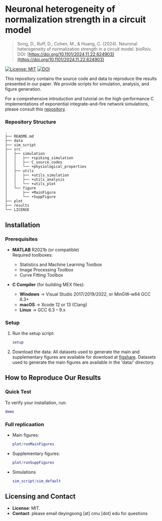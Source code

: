 # Neuronal heterogeneity of normalization strength in a circuit model

> Song, D., Ruff, D., Cohen, M., & Huang, C. (2024). Neuronal heterogeneity of normalization strength in a circuit model. bioRxiv.
> DOI: [https://doi.org/10.1101/2024.11.22.624903](https://doi.org/10.1101/2024.11.22.624903)

[![License: MIT](https://img.shields.io/badge/License-MIT-yellow.svg)](https://opensource.org/licenses/MIT)
[![DOI](https://img.shields.io/badge/DOI-10.6084/m9.figshare.29940062-blue)](https://doi.org/10.6084/m9.figshare.29940062)



This repository contains the source code and data to reproduce the results presented in our paper. We provide scripts for simulation, analysis, and figure generation.

For a comprehensive introduction and tutorial on the high-performance C implementations of exponential integrate-and-fire network simulations, please consult this [repository](https://github.com/deyingsong/EIF-network-simulation).

### Repository Structure

```text
.
├── README.md
├── data
├── sim_script
├── src
│   ├── simulation
│   │   ├── +spiking_simulation
│   │   ├── C_source_codes
│   │   └── +physiological_properties
│   ├── utils
│   │   ├── +utils_simulation
│   │   ├── +utils_analysis
│   │   └── +utils_plot
│   └── figure
│       ├── +MainFigure
│       └── +SuppFigure
├── plot
├── results
└── LICENSE
```


## Installation

### Prerequisites
- **MATLAB** R2021b (or compatible)  
  Required toolboxes:  
  - Statistics and Machine Learning Toolbox  
  - Image Processing Toolbox  
  - Curve Fitting Toolbox  

- **C Compiler** (for building MEX files):  
  - **Windows** → Visual Studio 2017/2019/2022, or MinGW-w64 GCC 6.3+  
  - **macOS** → Xcode 12 or 13 (Clang)  
  - **Linux** → GCC 6.3 – 9.x  

### Setup
1. Run the setup script:  
   ```matlab
   setup
   ```
2.  Download the data: All datasets used to generate the main and supplementary figures are available for download at [figshare](dx.doi.org/10.6084/m9.figshare.29940062). Datasets used to generate the main figures are available in the 'data/' directory.

## How to Reproduce Our Results

### Quick Test
To verify your installation, run:
```matlab
demo
```

### Full replicaation
- Main figures:
    ```matlab
    plot/runMainFigures
    ```
- Supplementary figures:
    ```matlab
    plot/runSuppFigures
    ```
- Simulations
    ```matlab
    sim_script/sim_default
    ```

## **Licensing and Contact**

* **License**: MIT.
* **Contact**: please email deyingsong [at] cmu [dot] edu for questions

